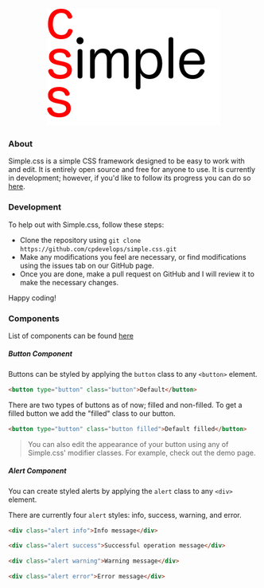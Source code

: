 <p align="center">
  <a href="http://cpdev.me/simple.css/">
    <img src="logo.png" alt="simple.css Logo" />
  </a>
</p>

### About
Simple.css is a simple CSS framework designed to be easy to work with and edit. It is entirely open source and free for anyone to use. It is currently in development; however, if you'd like to follow its progress you can do so [here](http://cpdev.me/simple.css/).

### Development
To help out with Simple.css, follow these steps:

- Clone the repository using `git clone https://github.com/cpdevelops/simple.css.git`
- Make any modifications you feel are necessary, or find modifications using the issues tab on our GitHub page.
- Once you are done, make a pull request on GitHub and I will review it to make the necessary changes.

Happy coding!

### Components
List of components can be found [here](https://github.com/cpdevelops/simple.css/tree/master/src/components)

##### Button Component
Buttons can be styled by applying the `button` class to any `<button>` element.

```html
<button type="button" class="button">Default</button>
```

There are two types of buttons as of now; filled and non-filled. To get a filled button we add the "filled" class to our button.

```html
<button type="button" class="button filled">Default filled</button>
```

> You can also edit the appearance of your button using any of Simple.css' modifier classes. For example, check out the demo page.

##### Alert Component
You can create styled alerts by applying the `alert` class to any `<div>` element.

There are currently four `alert` styles: info, success, warning, and error.

```html
<div class="alert info">Info message</div>
```
```html
<div class="alert success">Successful operation message</div>
```
```html
<div class="alert warning">Warning message</div>
```
```html
<div class="alert error">Error message</div>
```
